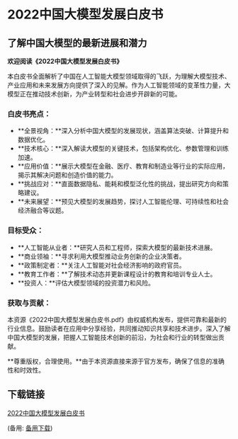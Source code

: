 # 2022中国大模型发展白皮书

## 了解中国大模型的最新进展和潜力

**欢迎阅读《2022中国大模型发展白皮书》**

本白皮书全面解析了中国在人工智能大模型领域取得的飞跃，为理解大模型技术、产业应用和未来发展方向提供了深入的见解。作为人工智能领域的变革性力量，大模型正在推动技术创新，为产业转型和社会进步开辟新的可能。

### 白皮书亮点：

- **全景视角：**深入分析中国大模型的发展现状，涵盖算法突破、计算提升和数据优化。
- **技术核心：**深入解读大模型的关键技术，包括架构优化、参数管理和训练加速。
- **应用价值：**展示大模型在金融、医疗、教育和制造业等行业的实际应用，揭示其解决问题和创造价值的能力。
- **挑战应对：**直面数据隐私、能耗和模型泛化性的挑战，提出研究方向和策略建议。
- **未来展望：**预见大模型的发展趋势，探讨人工智能伦理、可持续性和社会经济融合等议题。

### 目标受众：

- **人工智能从业者：**研究人员和工程师，探索大模型的最新技术进展。
- **商业领袖：**寻求利用大模型推动业务创新的企业决策者。
- **政策制定者：**关注人工智能对社会经济影响的政府官员。
- **教育工作者：**了解技术动态并更新课程设计的教育和培训专业人士。
- **投资人：**评估大模型领域的投资潜力和风险。

### 获取与贡献：

本资源《2022中国大模型发展白皮书.pdf》由权威机构发布，提供可靠和最新的行业信息。鼓励读者在应用中分享经验，共同推动知识共享和技术进步。深入了解中国大模型的发展，把握人工智能技术创新的前沿，为社会和行业的转型做出贡献。

**尊重版权，合理使用。**由于本资源直接来源于官方发布，确保了信息的准确性和时效性。

## 下载链接
[2022中国大模型发展白皮书](https://pan.quark.cn/s/5dc4b79dd5f3) 

(备用: [备用下载](https://pan.baidu.com/s/124yx_DgwLVYFFDfq_FqY2w?pwd=1234))
